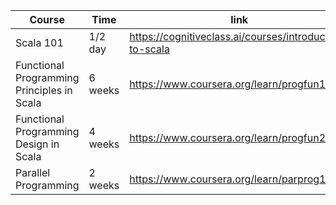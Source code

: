 | Course   | Time | link |
|-----------|----------|---------------|
|Scala 101    | 1/2 day   |https://cognitiveclass.ai/courses/introduction-to-scala|
|Functional Programming Principles in Scala    | 6 weeks   |https://www.coursera.org/learn/progfun1|
|Functional Programming Design in Scala| 4 weeks|https://www.coursera.org/learn/progfun2|
|Parallel Programming|2 weeks|https://www.coursera.org/learn/parprog1|